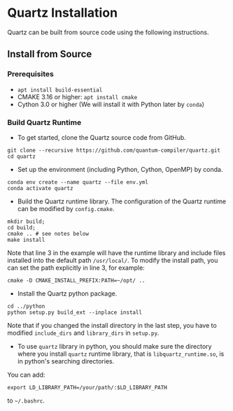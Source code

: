 # Quartz Installation

Quartz can be built from source code using the following instructions.

## Install from Source

### Prerequisites

* `apt install build-essential`
* CMAKE 3.16 or higher: `apt install cmake`
* Cython 3.0 or higher (We will install it with Python later by `conda`)

### Build Quartz Runtime

* To get started, clone the Quartz source code from GitHub.
```shell
git clone --recursive https://github.com/quantum-compiler/quartz.git
cd quartz
```

* Set up the environment (including Python, Cython, OpenMP) by conda.

```shell
conda env create --name quartz --file env.yml
conda activate quartz
```

* Build the Quartz runtime library. The configuration of the Quartz runtime can be modified by `config.cmake`.

```shell
mkdir build;
cd build;
cmake .. # see notes below
make install
```

Note that line 3 in the example will have the runtime library and include files installed into the default path `/usr/local/`. To modify the install path, you can set the path explicitly in line 3, for example:

```shell
cmake -D CMAKE_INSTALL_PREFIX:PATH=~/opt/ ..
```


* Install the Quartz python package.

```shell
cd ../python
python setup.py build_ext --inplace install
```

Note that if you changed the install directory in the last step, you have to modified `include_dirs` and `library_dirs` in `setup.py`.

* To use `quartz` library in python, you should make sure the directory where you install `quartz` runtime library, that is `libquartz_runtime.so`, is in python's searching directories.

You can add:

```shell
export LD_LIBRARY_PATH=/your/path/:$LD_LIBRARY_PATH
```

to `~/.bashrc`.
